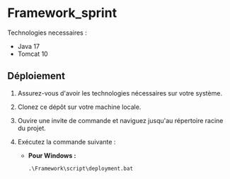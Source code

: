 # Framework_sprint
 
 Technologies necessaires :
 - Java 17
 - Tomcat 10

 ## Déploiement

 1. Assurez-vous d'avoir les technologies nécessaires sur votre système.
 2. Clonez ce dépôt sur votre machine locale.
 3. Ouvire une invite de commande et naviguez jusqu'au répertoire racine du projet.
 4. Exécutez la commande suivante :

    - **Pour Windows :**
      ```batch
      .\Framework\script\deployment.bat
      ```